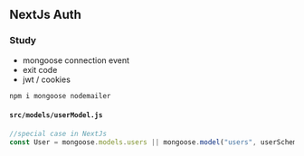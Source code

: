 ## NextJs Auth

### Study

- mongoose connection event
- exit code
- jwt / cookies

```js
npm i mongoose nodemailer
```

#### `src/models/userModel.js`

```js
//special case in NextJs
const User = mongoose.models.users || mongoose.model("users", userSchema);
```

